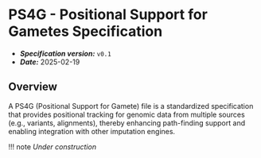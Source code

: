 # PS4G - **P**ositional **S**upport for **G**ametes Specification

* **_Specification version:_** `v0.1`
* **_Date:_** 2025-02-19

## Overview
A PS4G (Positional Support for Gamete) file is a standardized 
specification that provides positional tracking for genomic data from 
multiple sources (e.g., variants, alignments), thereby enhancing 
path-finding support and enabling integration with other imputation 
engines.

!!! note
    _Under construction_